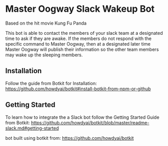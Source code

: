 # Master Oogway Slack Wakeup Bot

Based on the hit movie Kung Fu Panda

This bot is able to contact the members of your slack team at a designated time to ask if they are awake. If the members do not respond with the specific command to Master Oogway, then at a designated later time Master Oogway will publish their information so the other team members may wake up the sleeping members.



## Installation

Follow the guide from Botkit for Installation: https://github.com/howdyai/botkit#install-botkit-from-npm-or-github

## Getting Started

To learn how to integrate the a Slack bot follow the Getting Started Guide from Botkit: https://github.com/howdyai/botkit/blob/master/readme-slack.md#getting-started



bot built using botkit from: https://github.com/howdyai/botkit

